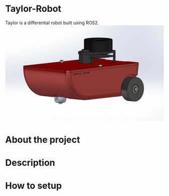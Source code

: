 # Taylor-Robot
Taylor is a differential robot built using ROS2.
![An image of Taylor](/docs/taylor1.jpeg)

# About the project
# Description
# How to setup
